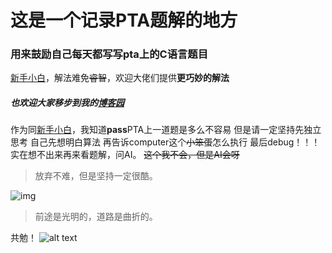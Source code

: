 # 这是一个记录PTA题解的地方
### 用来鼓励自己每天都写写pta上的C语言题目
<u>新手小白</u>，解法难免~~睿智~~，欢迎大佬们提供**更巧妙的解法**
##### 也欢迎大家移步到我的[博客园](https://www.cnblogs.com/GJ504b/category/2427619.html)
作为同<u>新手小白</u>，我知道**pass**PTA上一道题是多么不容易
但是请一定坚持先独立思考
自己先想明白算法
再告诉computer这个~~小笨蛋~~怎么执行
最后debug！！！
实在想不出来再来看题解，问AI。
~~这个我不会，但是AI会呀~~
>放弃不难，但是坚持一定很酷。

![img](https://img2023.cnblogs.com/blog/3492455/202410/3492455-20241022231153959-828584361.jpg)
>前途是光明的，道路是曲折的。

 共勉！
![alt text](b_8187bb80c19e16375526d2802385caed.jpg)